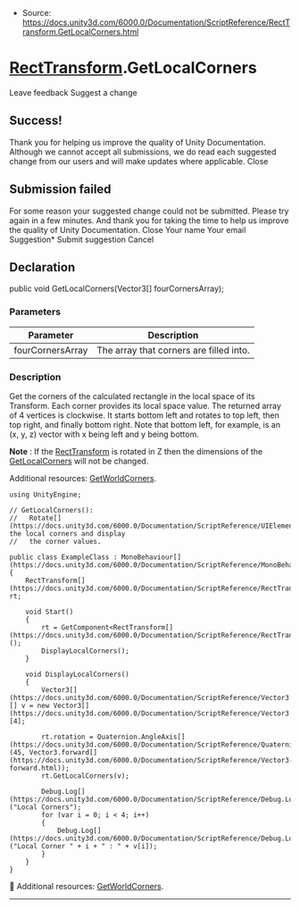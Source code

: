 * Source: https://docs.unity3d.com/6000.0/Documentation/ScriptReference/RectTransform.GetLocalCorners.html

#  [RectTransform](https://docs.unity3d.com/6000.0/Documentation/ScriptReference/RectTransform.html).GetLocalCorners
Leave feedback
Suggest a change
## Success!
Thank you for helping us improve the quality of Unity Documentation. Although we cannot accept all submissions, we do read each suggested change from our users and will make updates where applicable.
Close
## Submission failed
For some reason your suggested change could not be submitted. Please <a>try again</a> in a few minutes. And thank you for taking the time to help us improve the quality of Unity Documentation.
Close
Your name Your email Suggestion* Submit suggestion
Cancel
## Declaration
public void GetLocalCorners(Vector3[] fourCornersArray); 
### Parameters
Parameter | Description  
---|---  
fourCornersArray | The array that corners are filled into.  
### Description
Get the corners of the calculated rectangle in the local space of its Transform.
Each corner provides its local space value. The returned array of 4 vertices is clockwise. It starts bottom left and rotates to top left, then top right, and finally bottom right. Note that bottom left, for example, is an (x, y, z) vector with x being left and y being bottom.  
  
**Note** : If the [RectTransform](https://docs.unity3d.com/6000.0/Documentation/ScriptReference/RectTransform.html) is rotated in Z then the dimensions of the [GetLocalCorners](https://docs.unity3d.com/6000.0/Documentation/ScriptReference/RectTransform.GetLocalCorners.html) will not be changed.  
  
Additional resources: [GetWorldCorners](https://docs.unity3d.com/6000.0/Documentation/ScriptReference/RectTransform.GetWorldCorners.html). 
```
using UnityEngine;  
  
// GetLocalCorners():
//   Rotate[](https://docs.unity3d.com/6000.0/Documentation/ScriptReference/UIElements.Rotate.html) the local corners and display
//   the corner values.  
  
public class ExampleClass : MonoBehaviour[](https://docs.unity3d.com/6000.0/Documentation/ScriptReference/MonoBehaviour.html)
{
    RectTransform[](https://docs.unity3d.com/6000.0/Documentation/ScriptReference/RectTransform.html) rt;  
  
    void Start()
    {
        rt = GetComponent<RectTransform[](https://docs.unity3d.com/6000.0/Documentation/ScriptReference/RectTransform.html)>();
        DisplayLocalCorners();
    }  
  
    void DisplayLocalCorners()
    {
        Vector3[](https://docs.unity3d.com/6000.0/Documentation/ScriptReference/Vector3.html)[] v = new Vector3[](https://docs.unity3d.com/6000.0/Documentation/ScriptReference/Vector3.html)[4];  
  
        rt.rotation = Quaternion.AngleAxis[](https://docs.unity3d.com/6000.0/Documentation/ScriptReference/Quaternion.AngleAxis.html)(45, Vector3.forward[](https://docs.unity3d.com/6000.0/Documentation/ScriptReference/Vector3-forward.html));
        rt.GetLocalCorners(v);  
  
        Debug.Log[](https://docs.unity3d.com/6000.0/Documentation/ScriptReference/Debug.Log.html)("Local Corners");
        for (var i = 0; i < 4; i++)
        {
            Debug.Log[](https://docs.unity3d.com/6000.0/Documentation/ScriptReference/Debug.Log.html)("Local Corner " + i + " : " + v[i]);
        }
    }
}

```

Additional resources: [GetWorldCorners](https://docs.unity3d.com/6000.0/Documentation/ScriptReference/RectTransform.GetWorldCorners.html). 
* * *
